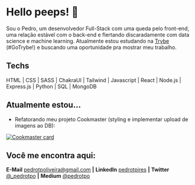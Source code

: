 # Hello peeps! 👋
Sou o Pedro, um desenvolvedor Full-Stack com uma queda pelo front-end, uma relação estável com o back-end e flertando discaradamente com data science e machine learning. Atualmente estou estudando na [Trybe](www.betrybe.com) (#GoTrybe!) e buscando uma oportunidade pra mostrar meu trabalho.

## Techs
HTML | CSS | SASS | ChakraUI | Tailwind | Javascript | React | Node.js | Express.js | Python | SQL | MongoDB

## Atualmente estou...
- Refatorando meu projeto Cookmaster (styling e implementar upload de imagens ao DB):

[![Cookmaster card](https://github-readme-stats.vercel.app/api/pin/?username=pedrotpo&repo=trybeer-v2&theme=vue-dark)](https://github.com/pedrotpo/sd-04-project-trybeer-v2)

## Você me encontra aqui:
**E-Mail** [pedrotpoliveira@gmail.com](mailto:pedrotpoliveira@gmail.com) **|** 
**LinkedIn** [pedrotpires](https://www.linkedin.com/in/pedrotpires/) **|** 
**Twitter** [@_pedrotpo](https://www.twitter.com/_pedrotpo) **|** 
**Medium** [@pedrotpo](https://medium.com/@pedrotpo)
